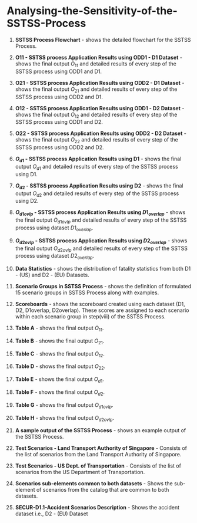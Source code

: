 # Analysing-the-Sensitivity-of-the-SSTSS-Process

1. **SSTSS Process Flowchart**  - shows the detailed flowchart for the SSTSS Process. </br>

2. **O11 - SSTSS process Application Results using ODD1 - D1 Dataset**  - shows the final output $O_{11}$ and detailed results of every step of the SSTSS process using ODD1 and D1. </br>

3. **O21 - SSTSS process Application Results using ODD2 - D1 Dataset**  - shows the final output $O_{21}$ and detailed results of every step of the SSTSS process using ODD2 and D1. </br>

4. **O12 - SSTSS process Application Results using ODD1 - D2 Dataset**  - shows the final output $O_{12}$ and detailed results of every step of the SSTSS process using ODD1 and D2. </br>

5. **O22 - SSTSS process Application Results using ODD2 - D2  Dataset**  - shows the final output $O_{22}$ and detailed results of every step of the SSTSS process using ODD2 and D2. </br>

6. **$O_{d1}$ - SSTSS process Application Results using D1** - shows the final output $O_{d1}$  and detailed results of every step of the SSTSS process using D1. </br>

7. **$O_{d2}$ - SSTSS process Application Results using D2** - shows the final output $O_{d2}$  and detailed results of every step of the SSTSS process using D2. </br>

8. **$O_{d1ovlp}$ - SSTSS process Application Results using $D1_{overlap}$** - shows the final output $O_{d1ovlp}$ and detailed results of every step of the SSTSS process using dataset $D1_{overlap}$. </br>

9. **$O_{d2ovlp}$ - SSTSS process Application Results using $D2_{overlap}$** - shows the final output $O_{d2ovlp}$ and detailed results of every step of the SSTSS process using dataset $D2_{overlap}$. </br>

10. **Data Statistics** - shows the distribution of fatality statistics from both D1 - (US) and D2 - (EU) Datasets.

11. **Scenario Groups in SSTSS Process** - shows the definition of formulated 15 scenario groups in SSTSS Process along with examples.
  
12. **Scoreboards**  - shows the scoreboard created using each dataset (D1, D2, D1overlap, D2overlap). These scores are assigned to each scenario within each scenario group in step(viii) of the SSTSS Process.

13. **Table A** - shows the final output $O_{11}$. </br>

14. **Table B** - shows the final output $O_{21}$. </br>

15. **Table C** - shows the final output $O_{12}$. </br>

16. **Table D** - shows the final output $O_{22}$. </br>

17. **Table E** - shows the final output $O_{d1}$. </br>

18. **Table F** - shows the final output $O_{d2}$. </br>

19. **Table G** - shows the final output $O_{d1ovlp}$. </br>

20. **Table H** - shows the final output $O_{d2ovlp}$. </br>

21. **A sample output of the SSTSS Process**  - shows an example output of the SSTSS Process. </br>

22. **Test Scenarios - Land Transport Authority of Singapore** - Consists of the list of scenarios from the Land Transport Authority of Singapore. </br>

23. **Test Scenarios - US Dept. of Transportation** - Consists of the list of scenarios from the US Department of Transportation. </br>

24. **Scenarios sub-elements common to both datasets** - Shows the sub-element of scenarios from the catalog that are common to both datasets.
    
26. **SECUR-D1.1-Accident Scenarios Description** - Shows the accident dataset i.e., D2 - (EU) Dataset




